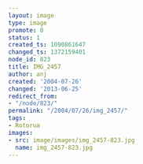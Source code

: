 ```yaml
---
layout: image
type: image
promote: 0
status: 1
created_ts: 1090861647
changed_ts: 1372159401
node_id: 823
title: IMG_2457
author: anj
created: '2004-07-26'
changed: '2013-06-25'
redirect_from:
- "/node/823/"
permalink: "/2004/07/26/img_2457/"
tags:
- Rotorua
images:
- src: image/images/img_2457-823.jpg
  name: img_2457-823.jpg
---
```


